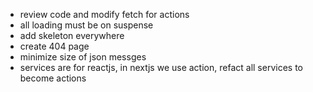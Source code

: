 - review code and modify fetch for actions
- all loading must be on suspense
- add skeleton everywhere
- create 404 page
- minimize size of json messges
- services are for reactjs, in nextjs we use action, refact all services to become actions